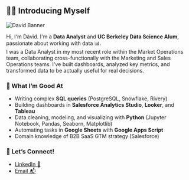 ## 🙋‍♂️ Introducing Myself 

<!--
**davidko-github/davidko-github** is a ✨ _special_ ✨ repository because its `README.md` (this file) appears on your GitHub profile.

Here are some ideas to get you started:

- 🔭 I’m currently working on ...
- 🌱 I’m currently learning ...
- 👯 I’m looking to collaborate on ...
- 🤔 I’m looking for help with ...
- 💬 Ask me about ...
- 📫 How to reach me: ...
- 😄 Pronouns: ...
- ⚡ Fun fact: ...
-->


![David Banner](https://github.com/user-attachments/assets/48d7109a-27c4-4daa-b6f0-896dfdcadcfa)



Hi, I'm David. I'm a **Data Analyst** and **UC Berkeley Data Science Alum**, passionate about working with data 📊.  
I was a Data Analyst in my most recent role within the Market Operations team, collaborating cross-functionally with the Marketing and Sales Operations teams. I've built dashboards, analyzed key metrics, and transformed data to be actually useful for real decisions. 
### 🔎 What I’m Good At
- Writing complex **SQL queries** (PostgreSQL, Snowflake, Rivery) 
- Building dashboards in **Salesforce Analytics Studio**, **Looker**, and **Tableau** 
- Data cleaning, modeling, and visualizing with **Python** (Jupyter Notebook, Pandas, Seaborn, Matplotlib) 
- Automating tasks in **Google Sheets** with **Google Apps Script** 
- Domain knowledge of B2B SaaS GTM strategy (Salesforce) 

### 🤝 Let’s Connect!
- [LinkedIn 🔗](https://www.linkedin.com/in/davidkoberkeley)  
- [Email 📬](david90630@berkeley.edu)
